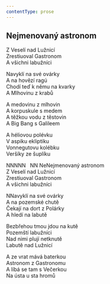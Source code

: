 ```yaml
---
contentType: prose
---
```


<section>

## Nejmenovaný astronom

Z Veselí nad Lužnicí  
Zrestiuoval Gastronom  
A všichni labužníci

Navyklí na své ovárky  
A na hovězí ragú  
Chodí teď k němu na kvarky  
A Mlhovinu z krabů

A medovinu z mlhovin  
A korpuskule s medem  
A těžkou vodu z těstovin  
A Big Bang s Galileem

A héliovou polévku  
V aspiku ekliptiku  
Vonnegutovu kolébku  
Veršíky ze šuplíku

NNNNN   NN NeNejmenovaný astronom  
Z Veselí nad Lužnicí  
Zrestiuoval Gastronom  
A všichni labužníci

NNavyklí na své ovárky  
A na pozemské chutě  
Čekají na dort z Polárky  
A hledí na labutě

Bezbřehou tmou jdou na kutě  
Pozemští labužníci  
Nad nimi plují netknutě  
Labutě nad Lužnicí

A ze vrat mává baterkou  
Astronom z Gastronomu  
A líbá se tam s Večerkou  
Na ústa u sta hromů

</section>
